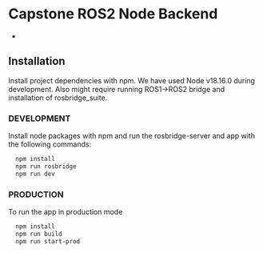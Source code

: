 # Capstone ROS2 Node Backend
+
## Installation

Install project dependencies with npm. We have used Node v18.16.0 during development.
Also might require running ROS1->ROS2 bridge and installation of rosbridge_suite.

### DEVELOPMENT
Install node packages with npm and run the rosbridge-server and app with the following commands:
```bash
  npm install
  npm run rosbridge
  npm run dev
```

### PRODUCTION
To run the app in production mode
```bash
  npm install
  npm run build
  npm run start-prod
```

    

    